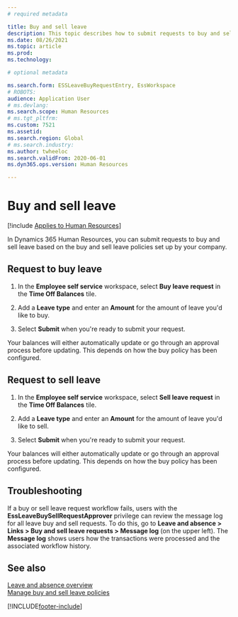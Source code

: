 ```yaml
---
# required metadata

title: Buy and sell leave
description: This topic describes how to submit requests to buy and sell leave in Dynamics 365 Human Resources.
ms.date: 08/26/2021
ms.topic: article
ms.prod: 
ms.technology: 

# optional metadata

ms.search.form: ESSLeaveBuyRequestEntry, EssWorkspace
# ROBOTS: 
audience: Application User
# ms.devlang: 
ms.search.scope: Human Resources
# ms.tgt_pltfrm: 
ms.custom: 7521
ms.assetid: 
ms.search.region: Global
# ms.search.industry: 
ms.author: twheeloc
ms.search.validFrom: 2020-06-01
ms.dyn365.ops.version: Human Resources

---
```


# Buy and sell leave

[!include [Applies to Human Resources](../includes/applies-to-hr.md)]

In Dynamics 365 Human Resources, you can submit requests to buy and sell leave based on the buy and sell leave policies set up by your company.  

## Request to buy leave

1. In the **Employee self service** workspace, select **Buy leave request** in the **Time Off Balances** tile. 

2. Add a **Leave type** and enter an **Amount** for the amount of leave you'd like to buy. 

3. Select **Submit** when you're ready to submit your request. 

Your balances will either automatically update or go through an approval process before updating. This depends on how the buy policy has been configured.

## Request to sell leave

1. In the **Employee self service** workspace, select **Sell leave request** in the **Time Off Balances** tile. 

2. Add a **Leave type** and enter an **Amount** for the amount of leave you'd like to sell. 

3. Select **Submit** when you're ready to submit your request.

Your balances will either automatically update or go through an approval process before updating. This depends on how the buy policy has been configured.


## Troubleshooting 

If a buy or sell leave request workflow fails, users with the **EssLeaveBuySellRequestApprover** privilege can review the message log for all leave buy and sell requests. To do this, go to **Leave and absence > Links > Buy and sell leave requests > Message log** (on the upper left). The **Message log** shows users how the transactions were processed and the associated workflow history.


## See also

[Leave and absence overview](hr-leave-and-absence-overview.md)</br>
[Manage buy and sell leave policies](hr-leave-and-absence-manage-buy-and-sell-leave-policies.md)


[!INCLUDE[footer-include](../includes/footer-banner.md)]
